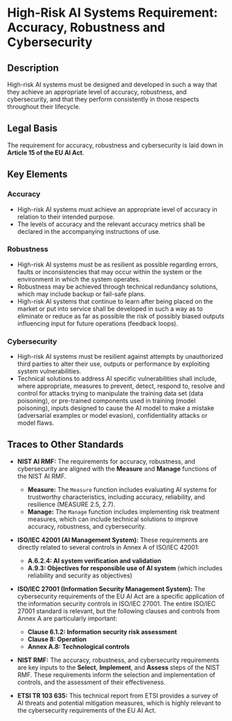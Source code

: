 # High-Risk AI Systems Requirement: Accuracy, Robustness and Cybersecurity

## Description

High-risk AI systems must be designed and developed in such a way that they achieve an appropriate level of accuracy, robustness, and cybersecurity, and that they perform consistently in those respects throughout their lifecycle.

## Legal Basis

The requirement for accuracy, robustness and cybersecurity is laid down in **Article 15 of the EU AI Act**.

## Key Elements

### Accuracy

*   High-risk AI systems must achieve an appropriate level of accuracy in relation to their intended purpose.
*   The levels of accuracy and the relevant accuracy metrics shall be declared in the accompanying instructions of use.

### Robustness

*   High-risk AI systems must be as resilient as possible regarding errors, faults or inconsistencies that may occur within the system or the environment in which the system operates.
*   Robustness may be achieved through technical redundancy solutions, which may include backup or fail-safe plans.
*   High-risk AI systems that continue to learn after being placed on the market or put into service shall be developed in such a way as to eliminate or reduce as far as possible the risk of possibly biased outputs influencing input for future operations (feedback loops).

### Cybersecurity

*   High-risk AI systems must be resilient against attempts by unauthorized third parties to alter their use, outputs or performance by exploiting system vulnerabilities.
*   Technical solutions to address AI specific vulnerabilities shall include, where appropriate, measures to prevent, detect, respond to, resolve and control for attacks trying to manipulate the training data set (data poisoning), or pre-trained components used in training (model poisoning), inputs designed to cause the AI model to make a mistake (adversarial examples or model evasion), confidentiality attacks or model flaws.

## Traces to Other Standards

*   **NIST AI RMF:** The requirements for accuracy, robustness, and cybersecurity are aligned with the **Measure** and **Manage** functions of the NIST AI RMF.
    *   **Measure:** The `Measure` function includes evaluating AI systems for trustworthy characteristics, including accuracy, reliability, and resilience (MEASURE 2.5, 2.7).
    *   **Manage:** The `Manage` function includes implementing risk treatment measures, which can include technical solutions to improve accuracy, robustness, and cybersecurity.

*   **ISO/IEC 42001 (AI Management System):** These requirements are directly related to several controls in Annex A of ISO/IEC 42001:
    *   **A.6.2.4: AI system verification and validation**
    *   **A.9.3: Objectives for responsible use of AI system** (which includes reliability and security as objectives)

*   **ISO/IEC 27001 (Information Security Management System):** The cybersecurity requirements of the EU AI Act are a specific application of the information security controls in ISO/IEC 27001. The entire ISO/IEC 27001 standard is relevant, but the following clauses and controls from Annex A are particularly important:
    *   **Clause 6.1.2: Information security risk assessment**
    *   **Clause 8: Operation**
    *   **Annex A.8: Technological controls**

*   **NIST RMF:** The accuracy, robustness, and cybersecurity requirements are key inputs to the **Select**, **Implement**, and **Assess** steps of the NIST RMF. These requirements inform the selection and implementation of controls, and the assessment of their effectiveness.

*   **ETSI TR 103 635:** This technical report from ETSI provides a survey of AI threats and potential mitigation measures, which is highly relevant to the cybersecurity requirements of the EU AI Act.

